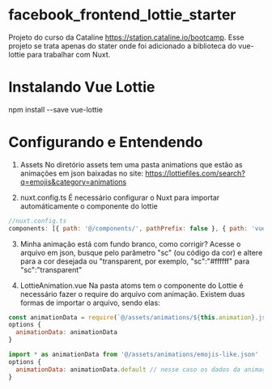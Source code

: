 # facebook_frontend_lottie_starter
Projeto do curso da Cataline https://station.cataline.io/bootcamp.
Esse projeto se trata apenas do stater onde foi adicionado a biblioteca do vue-lottie para trabalhar com Nuxt.

# Instalando Vue Lottie
npm install --save vue-lottie

# Configurando e Entendendo

1) Assets
No diretório assets tem uma pasta animations que estão as animações em json baixadas no site: https://lottiefiles.com/search?q=emojis&category=animations

2) nuxt.config.ts
É necessário configurar o Nuxt para importar automáticamente o componente do lottie
```js
//nuxt.config.ts
components: [{ path: '@/components/', pathPrefix: false }, { path: 'vue-lottie/src/lottie.vue', pathPrefix: false }],
```

3) Minha animação está com fundo branco, como corrigir?
Acesse o arquivo em json, busque pelo parâmetro "sc" (ou código da cor) e altere para a cor desejada ou "transparent, por exemplo, "sc":"#ffffff" para "sc":"transparent"

4) LottieAnimation.vue
Na pasta atoms tem o componente do Lottie é necessário fazer o require do arquivo com animação. 
Existem duas formas de importar o arquivo, sendo elas:
```js
const animationData = require(`@/assets/animations/${this.animation}.json`)
options {
  animationData: animationData
}

import * as animationData from '@/assets/animations/emojis-like.json'
options {
  animationData: animationData.default // nesse caso os dados da animação fica dentro da propriedade 'default'
}
```
